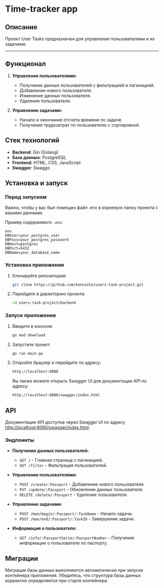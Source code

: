 # Time-tracker app

## Описание

Проект User Tasks предназначен для управления пользователями и их задачами. 

---


## Функционал

1. **Управление пользователями:**
    - Получение данных пользователей с фильтрацией и пагинацией.
    - Добавление нового пользователя.
    - Изменение данных пользователя.
    - Удаление пользователя.

2. **Управление задачами:**
    - Начало и окончание отсчета времени по задаче.
    - Получение трудозатрат по пользователю с сортировкой.

## Стек технологий

- **Backend**: Gin (Golang)
- **База данных**: PostgreSQL
- **Frontend**: HTML, CSS, JavaScript
- **Swagger**: Swaggo

## Установка и запуск

### Перед запуском

Важно, чтобы у вас был помещен файл .env в корневую папку проекта с вашими данными.

Пример содержимого `.env`:

    env
    DBUser=your_postgres_user
    DBPass=your_postgres_password
    DBHost=postgres
    DBPort=5432
    DBName=your_database_name

### Установка приложения

1. Клонируйте репозиторий:

    ```sh
    git clone https://github.com/kenniele/users-task-project.git
   ```

2. Перейдите в директорию проекта:

   ```sh
   cd users-task-project/backend
   ```

### Запуск приложения

1. Введите в консоли:

   ```sh
   go mod download
   ```

2. Запустите проект:

   ```sh
   go run main.go
   ```

3. Откройте браузер и перейдите по адресу:

   ```sh
   http://localhost:8080
   ```

   Вы также можете открыть Swagger UI для документации API по адресу:

    ```sh
    http://localhost:8080/swagger/index.html
    ```

## API

Документация API доступна через Swagger UI по адресу [http://localhost:8080/swagger/index.html](http://localhost:8080/swagger/index.html).

### Эндпоинты

- **Получение данных пользователей:**
   - `GET /` - Главная страница с пагинацией.
   - `GET /filter` - Фильтрация пользователей.

- **Управление пользователями:**
   - `POST /create/:Passport` - Добавление нового пользователя.
   - `PUT /update/:Passport` - Обновление данных пользователя.
   - `DELETE /delete/:Passport` - Удаление пользователя.

- **Управление задачами:**
   - `POST /man/begin/:Passport/:TaskName` - Начало задачи.
   - `POST /man/end/:Passport/:TaskID` - Завершение задачи.

- **Информация о пользователе:**
   - `GET /info/:PassportSerie/:PassportNumber` - Получение информации о пользователе по паспорту.

## Миграции

Миграции базы данных выполняются автоматически при запуске контейнера приложения. Убедитесь, что структура базы данных корректно определяется при старте контейнера.
